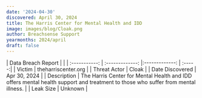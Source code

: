```yaml
---
date: '2024-04-30'
discovered: April 30, 2024
title: The Harris Center for Mental Health and IDD
image: images/blog/Cloak.png
author: Breachsense Support
yearmonths: 2024/april
draft: false
---
```


| Data Breach Report           |              | 
| :-----------: | :-------------:     |:-------------:    | :-----:|
| Victim      | theharriscenter.org      | 
| Threat Actor      | Cloak      | 
| Date Discovered      | Apr 30, 2024      | 
| Description      | The Harris Center for Mental Health and IDD offers mental health support and treatment to those who suffer from mental illness.      | 
| Leak Size      | Unknown      | 

